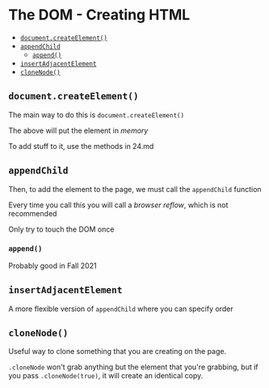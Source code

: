 # The DOM - Creating HTML <!-- omit in toc -->

- [`document.createElement()`](#documentcreateelement)
- [`appendChild`](#appendchild)
  - [`append()`](#append)
- [`insertAdjacentElement`](#insertadjacentelement)
- [`cloneNode()`](#clonenode)

## `document.createElement()`

The main way to do this is `document.createElement()`

The above will put the element in _memory_

To add stuff to it, use the methods in 24.md

## `appendChild`

Then, to add the element to the page, we must call the `appendChild` function

Every time you call this you will call a _browser reflow_, which is not recommended

Only try to touch the DOM once

### `append()`

Probably good in Fall 2021

## `insertAdjacentElement`

A more flexible version of `appendChild` where you can specify order

## `cloneNode()`

Useful way to clone something that you are creating on the page.

`.cloneNode` won't grab anything but the element that you're grabbing, but if you pass `.cloneNode(true)`, it will create an identical copy.


